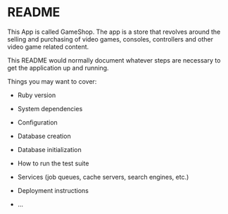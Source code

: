# README

This App is called GameShop. The app is a store that revolves around the selling and purchasing of video games, consoles, controllers
and other video game related content.

This README would normally document whatever steps are necessary to get the
application up and running.

Things you may want to cover:

* Ruby version

* System dependencies

* Configuration

* Database creation

* Database initialization

* How to run the test suite

* Services (job queues, cache servers, search engines, etc.)

* Deployment instructions

* ...
